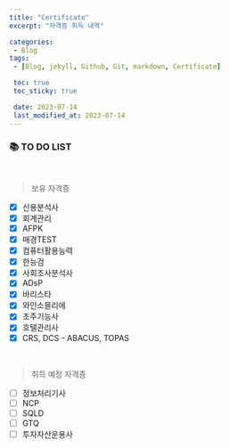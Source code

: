 ```yaml
---
title: "Certificate"
excerpt: "자격증 취득 내역"

categories:
 - Blog
tags: 
 - [Blog, jekyll, Github, Git, markdown, Certificate]

 toc: true
 toc_sticky: true

 date: 2023-07-14
 last_modified_at: 2023-07-14
---
```

<h3>📚 TO DO LIST</h3>
<br>

> 보유 자격증
- [x] 신용분석사
- [x] 회계관리
- [x] AFPK
- [x] 매경TEST
- [x] 컴퓨터활용능력
- [x] 한능검
- [x] 사회조사분석사
- [x] ADsP
- [x] 바리스타
- [x] 와인소믈리에
- [x] 조주기능사
- [x] 호텔관리사
- [x] CRS, DCS - ABACUS, TOPAS
<br>

> 취득 예정 자격증
- [ ] 정보처리기사
- [ ] NCP
- [ ] SQLD
- [ ] GTQ
- [ ] 투자자산운용사